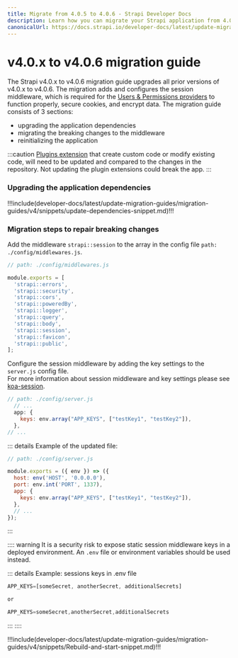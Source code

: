 ```yaml
---
title: Migrate from 4.0.5 to 4.0.6 - Strapi Developer Docs
description: Learn how you can migrate your Strapi application from 4.0.5 to 4.0.6.
canonicalUrl: https://docs.strapi.io/developer-docs/latest/update-migration-guides/migration-guides/v4/migration-guide-4.0.x-to4.0.6.html
---
```


# v4.0.x to v4.0.6 migration guide
<!---
Add 2-3 sentences summarizing the purpose of the migration
--->
The Strapi v4.0.x to v4.0.6 migration guide upgrades all prior versions of v4.0.x to v4.0.6. The migration adds and configures the session middleware, which is required for the [Users & Permissions providers](https://docs.strapi.io/user-docs/latest/settings/configuring-users-permissions-plugin-settings.html) to function properly, secure cookies, and encrypt data. The migration guide consists of 3 sections: 
  - upgrading the application dependencies
  - migrating the breaking changes to the middleware
  - reinitializing the application

<!-- 
General plugin extension callout
 -->


:::caution
 [Plugins extension](https://docs.strapi.io/developer-docs/latest/plugins/users-permissions.html) that create custom code or modify existing code, will need to be updated and compared to the changes in the repository. Not updating the plugin extensions could break the app.
:::


### Upgrading the application dependencies

<!---
The "update-dependencies-snippet" is used to make the migration follow a single document. Reuse the snippit in new migration guides for consistency and to save time. 
-->

!!!include(developer-docs/latest/update-migration-guides/migration-guides/v4/snippets/update-dependencies-snippet.md)!!!

<!-- 
end of snippet 
-->
<!--
Version-specific migration steps go here
-->
### Migration steps to repair breaking changes

Add the middleware `strapi::session` to the array in the config file `path: ./config/middlewares.js`. 

```jsx
// path: ./config/middlewares.js

module.exports = [
  'strapi::errors',
  'strapi::security',
  'strapi::cors',
  'strapi::poweredBy',
  'strapi::logger',
  'strapi::query',
  'strapi::body',
  'strapi::session',
  'strapi::favicon',
  'strapi::public',
];
```


Configure the session middleware by adding the key settings to the `server.js` config file. <br>
For more information about session middleware and key settings please see [koa-session](https://github.com/koajs/session/blob/master/Readme.md).
 <!--requires keys to secure the cookies and encrypt data, for more information please see [koa-session](https://github.com/koajs/session/blob/master/Readme.md). In order to properly configure the middleware add the key settings to the `server.js` config file:-->

```jsx
// path: ./config/server.js
  // ...
  app: {
    keys: env.array("APP_KEYS", ["testKey1", "testKey2"]),
  },
// ...
```
::: details Example of the updated file:
```jsx
// path: ./config/server.js

module.exports = ({ env }) => ({
  host: env('HOST', '0.0.0.0'),
  port: env.int('PORT', 1337),
  app: {
    keys: env.array("APP_KEYS", ["testKey1", "testKey2"]),
  },
  // ...
});
```
:::

:::: warning
It is a security risk to expose static session middleware keys in a deployed environment. An `.env` file or environment variables should be used instead.

::: details Example: sessions keys in .env file

```js
APP_KEYS=[someSecret, anotherSecret, additionalSecrets]

or 

APP_KEYS=someSecret,anotherSecret,additionalSecrets
```

:::
::::
<!-- end of version-specific migration steps
-->

<!--
Rebuild-and-start snippit here 
-->

!!!include(developer-docs/latest/update-migration-guides/migration-guides/v4/snippets/Rebuild-and-start-snippet.md)!!!


<!-- End of migration guide -->